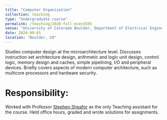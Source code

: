 ```yaml
---
title: "Computer Organization"
collection: teaching
type: "Undergraduate course"
permalink: /teaching/2020-fall-ecen3593
venue: "University of Colorado Boulder, Department of Electrical Engineering"
date: 2020-09-01
location: "Boulder, CO"
---
```




Studies computer design at the microarchitecture level. Discusses instruction set architecture design, arithmetic and logic unit design, control logic, memory design and caches, simple pipelining, I/O and peripheral devices. Briefly covers aspects of modern computer architecture, such as multicore processors and hardware security. 


Responsibility:
======
Worked with Professor [Stephen Sheafor](https://www.linkedin.com/in/steve-sheafor-2760681/) as the only Teaching assistant for the course. Held office hours, graded and wrote solutions for assignments. 
